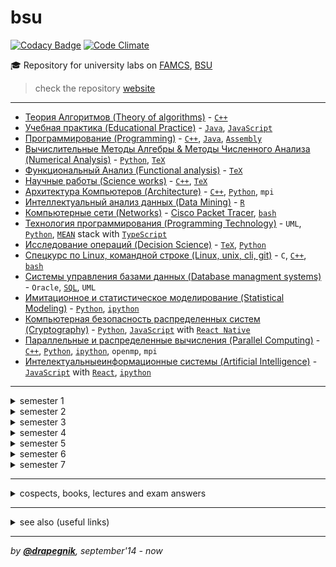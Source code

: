 # bsu

[![Codacy Badge](https://api.codacy.com/project/badge/Grade/e389bfae1c764befaa148dc378b7ed2a)](https://www.codacy.com/app/Drapegnik/bsu?utm_source=github.com&utm_medium=referral&utm_content=Drapegnik/bsu&utm_campaign=badger)
[![Code Climate](https://codeclimate.com/github/Drapegnik/bsu/badges/gpa.svg)](https://codeclimate.com/github/Drapegnik/bsu)

:mortar_board: Repository for university labs on
[FAMCS](http://www.fpmi.bsu.by/en/main.aspx),
[BSU](http://www.bsu.by/en/main.aspx)

> check the repository [website](https://drapegnik.github.io/bsu/)

---

* [Теория Алгоритмов (Theory of algorithms)](https://github.com/Drapegnik/algorithms) -
  [`C++`](https://github.com/Drapegnik/bsu/search?l=C%2B%2B)
* [Учебная практика (Educational Practice)](https://github.com/Drapegnik/educational_practice) -
  [`Java`](https://github.com/Drapegnik/bsu/search?l=java),
  [`JavaScript`](https://github.com/Drapegnik/bsu/search?l=JavaScript)
* [Программирование (Programming)](https://github.com/Drapegnik/bsu/tree/master/programming) -
  [`C++`](https://github.com/Drapegnik/bsu/search?l=C%2B%2B),
  [`Java`](https://github.com/Drapegnik/bsu/search?l=java),
  [`Assembly`](https://github.com/Drapegnik/bsu/search?l=Assembly)
* [Вычислительные Методы Алгебры & Методы Численного Анализа (Numerical Analysis)](https://github.com/Drapegnik/bsu/tree/master/numerical-analysis) -
  [`Python`](https://github.com/Drapegnik/bsu/search?l=Python),
  [`TeX`](https://github.com/Drapegnik/bsu/search?l=TeX)
* [Функциональный Анализ (Functional analysis)](https://github.com/Drapegnik/bsu/tree/master/fun) -
  [`TeX`](https://github.com/Drapegnik/bsu/search?l=TeX)
* [Научные работы (Science works)](https://github.com/Drapegnik/bsu/tree/master/science-works) -
  [`C++`](https://github.com/Drapegnik/bsu/search?l=C%2B%2B),
  [`TeX`](https://github.com/Drapegnik/bsu/search?l=TeX)
* [Архитектура Компьютеров (Architecture)](https://github.com/Drapegnik/bsu/tree/master/architecture) -
  [`C++`](https://github.com/Drapegnik/bsu/search?l=C%2B%2B),
  [`Python`](https://github.com/Drapegnik/bsu/search?l=Python), `mpi`
* [Интеллектуальный анализ данных (Data Mining)](https://github.com/Drapegnik/bsu/tree/master/data-mining) -
  [`R`](https://github.com/Drapegnik/bsu/search?l=R)
* [Компьютерные сети (Networks)](https://github.com/Drapegnik/bsu/tree/master/networks) -
  [Cisco Packet Tracer](https://en.wikipedia.org/wiki/Packet_Tracer),
  [`bash`](https://github.com/Drapegnik/bsu/search?l=Shell)
* [Технология программирования (Programming Technology)](https://github.com/Drapegnik/bsu/tree/master/technology) -
  `UML`, [`Python`](https://github.com/Drapegnik/bsu/search?l=Python),
  [`MEAN`](http://mean.io/) stack with
  [`TypeScript`](https://github.com/Drapegnik/bsu/search?l=TypeScript)
* [Исследование операций (Decision Science)](https://github.com/Drapegnik/bsu/tree/master/decision-science) -
  [`TeX`](https://github.com/Drapegnik/bsu/search?l=TeX),
  [`Python`](https://github.com/Drapegnik/bsu/search?l=Python)
* [Спецкурс по Linux, командной строке (Linux, unix, cli, git)](https://github.com/Drapegnik/bsu/tree/master/unix-cli) -
  `C`, [`C++`](https://github.com/Drapegnik/bsu/search?l=C%2B%2B),
  [`bash`](https://github.com/Drapegnik/bsu/search?l=Shell)
* [Системы управления базами данных (Database managment systems)](https://github.com/Drapegnik/bsu/tree/master/dms) -
  `Oracle`, [`SQL`](https://github.com/Drapegnik/bsu/search?l=SQL), `UML`
* [Имитационное и статистическое моделирование (Statistical Modeling)](https://github.com/Drapegnik/bsu/tree/master/statistical-modeling) -
  [`Python`](https://github.com/Drapegnik/bsu/search?l=Python),
  [`ipython`](https://github.com/Drapegnik/bsu/search?l=Jupyter%20Notebook)
* [Компьютерная безопасность распределенных систем (Cryptography)](https://github.com/Drapegnik/bsu/tree/master/cryptography) -
  [`Python`](https://github.com/Drapegnik/bsu/search?l=Python),
  [`JavaScript`](https://github.com/Drapegnik/bsu/search?l=JavaScript) with
  [`React Native`](https://facebook.github.io/react-native/)
* [Параллельные и распределенные вычисления (Parallel Computing)](https://github.com/Drapegnik/bsu/tree/master/parallel-computing) -
  [`C++`](https://github.com/Drapegnik/bsu/search?l=C%2B%2B),
  [`Python`](https://github.com/Drapegnik/bsu/search?l=Python),
  [`ipython`](https://github.com/Drapegnik/bsu/search?l=Jupyter%20Notebook),
  `openmp`, `mpi`
* [Интелектуальныеинформационные системы (Artificial Intelligence)](https://github.com/Drapegnik/bsu/tree/master/artificial-intelligence) -
  [`JavaScript`](https://github.com/Drapegnik/bsu/search?l=JavaScript) with
  [`React`](https://reactjs.org/),
  [`ipython`](https://github.com/Drapegnik/bsu/search?l=Jupyter%20Notebook)

---

<details>
<summary>semester 1</summary>

* [C++ Core](https://github.com/Drapegnik/bsu/tree/master/programming/c++)
* [WinApi (*Программирование оконных приложений для *Windows\**)](https://github.com/Drapegnik/bsu/tree/master/programming/winapi)

    </details>
<details>
<summary>semester 2</summary>

* [Inline Assembly (_Ассемблерные вставки_)](https://github.com/Drapegnik/bsu/tree/master/programming/inline-assembly)
* [Floating-point unit programming (_Программирование на сопроцессоре_)](https://github.com/Drapegnik/bsu/tree/master/programming/fpu)

    </details>
<details>
<summary>semester 3</summary>

* [Assembly window applications (_Оконные приложения на ассемблере_)](https://github.com/Drapegnik/bsu/tree/master/programming/radasm)
* [Java Core](https://github.com/Drapegnik/bsu/tree/master/programming/java/sem3)
* [Data Mining (_Интеллектуальный анализ данных_)](https://github.com/Drapegnik/bsu/tree/master/data-mining)
* [Numerical analysis (_Вычислительные Методы Алгебры_)](https://github.com/Drapegnik/bsu/tree/master/numerical-analysis/sem3)

    </details>
<details>
<summary>semester 4</summary>

* [Algorithms (_Теория Алгоритмов_)](https://github.com/Drapegnik/algorithms)
* [Educational Practice (_Учебная практика_)](https://github.com/Drapegnik/educational_practice)
* [Numerical analysis (_Методы Численного Анализа_)](https://github.com/Drapegnik/bsu/tree/master/numerical-analysis/sem4)
* [Functional analysis (_Функциональный Анализ_)](https://github.com/Drapegnik/bsu/tree/master/fun)

    </details>
<details>
<summary>semester 5</summary>

* [Architecture (_Архитектура Компьютеров_)](https://github.com/Drapegnik/bsu/tree/master/architecture)
* [Numerical analysis (_Методы Численного Анализа_)](https://github.com/Drapegnik/bsu/tree/master/numerical-analysis/sem5)
* [Java Threads](https://github.com/Drapegnik/bsu/tree/master/programming/java/sem5)
* [Course project (_Курсовой проект_)](https://github.com/Drapegnik/bsu-science/releases/tag/v1.0.0)

    </details>
<details>
<summary>semester 6</summary>

* [Java Web (_Спецкурс МСС_)](https://github.com/Drapegnik/bsu/tree/master/programming/java/sem6)
* [Parallel Systems (_Распределенные и параллельные системы_)](https://github.com/Drapegnik/bsu/tree/master/programming/parallel-systems)
* [Networks (_Компьютерные сети_)](https://github.com/Drapegnik/bsu/tree/master/networks)
* [Programming Technology (_Технология программирования_)](https://github.com/Drapegnik/bsu/tree/master/technology)
* [Decision Science (_Исследование операций_)](https://github.com/Drapegnik/bsu/tree/master/decision-science)
* [Course work (_Курсовая работа_)](https://github.com/lybros/Appa)

    </details>
<details>
<summary>semester 7</summary>

* [Unix-cli (_Спецкурс МСС_)](https://github.com/Drapegnik/bsu/tree/master/unix-cli)
* [DMS (_СУБД_)](https://github.com/Drapegnik/bsu/tree/master/dms)
* [Statistical Modeling (_Имитационное и статистическое моделирование_)](https://github.com/Drapegnik/bsu/tree/master/statistical-modeling)
* [Cryptography (_Компьютерная безопасность распределенных систем_)](https://github.com/Drapegnik/bsu/tree/master/cryptography)
* [Parallel Computing (_Параллельные и распределенные вычисления_)](https://github.com/Drapegnik/bsu/tree/master/parallel-computing)
* [Artificial Intelligence (_Интелектуальныеинформационные системы_)](https://github.com/Drapegnik/bsu/tree/master/artificial-intelligence)
  </details>

---

<details>
<summary>cospects, books, lectures and exam answers</summary>

* [@**drapegnik**/dropbox/course1](https://www.dropbox.com/s/86aqcvrszo4po4a/1%20%D0%BA%D1%83%D1%80%D1%81.zip?dl=0)
* [@**drapegnik**/dropbox/course2](https://www.dropbox.com/sh/wu8j7gnr6vy1rgx/AAAevmPlHhWM9RMC-PCNoa0ra?dl=0)
* [@**drapegnik**/dropbox/course3](https://www.dropbox.com/sh/zn0zybhzrhuyt9v/AABTX7uIyH_5DxM3qQsV9aXba?dl=0)
* [@**drapegnik**/dropbox/course4](https://www.dropbox.com/sh/8qwf8bdp0xdkiam/AABcWjfItB6tMAu1aZ7r9-qTa?dl=0)
* [@**cloud**/mailru/course1-course3](https://cloud.mail.ru/public/bvEP/tvuGNXiUZ/)
* [@**isu**/gdrive/semester6](https://drive.google.com/drive/folders/0B7H3L_LmtN1HOVo1QXM3d1JvcVk)
* [@**yadisk**](https://yadi.sk/d/FsMqju0sfn7Dp)
  </details>

---

<details>
<summary>see also (useful links)</summary>

* [@**bsu-docs**](https://github.com/bsu-docs) - _lectures and exam answers_
* [@**bsutex**/bsustyle](https://github.com/bsutex/bsustyle) - _`TeX` styles for
  bsu publishing_
* [@**reuptake**/famcs](http://reuptake.github.io/permalink/famcs/) - _info
  about studying (books, notes and etc.)_
* [@**UladBohdan**/uni-code](https://github.com/UladBohdan/uni-code) - _labs_
* [@**jakwuh**/bsu](https://github.com/jakwuh/bsu) - _labs_
* [@**Zmiecer**/BSU](https://github.com/Zmiecer/BSU) - _labs_
* [@**mantergo**/BSU](https://github.com/mantergo/BSU) - _labs_
* [@**daksenik**/FAMCS](https://github.com/daksenik/FAMCS) - _labs_
* [@**TDiva**/FAN](https://github.com/TDiva/FAN) - _functional analysis
  homeworks_

</details>

---

_by [**@drapegnik**](https://github.com/Drapegnik), september'14 - now_
